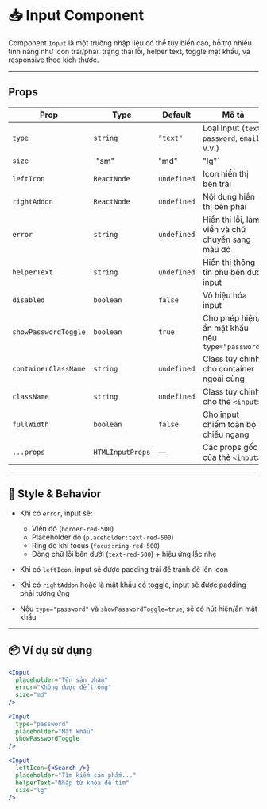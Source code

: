 # 📥 Input Component

Component `Input` là một trường nhập liệu có thể tùy biến cao, hỗ trợ nhiều tính năng như icon trái/phải, trạng thái lỗi, helper text, toggle mật khẩu, và responsive theo kích thước.

---

##  Props

| Prop               | Type                | Default     | Mô tả                                                                 |
|--------------------|---------------------|-------------|------------------------------------------------------------------------|
| `type`             | `string`            | `"text"`    | Loại input (`text`, `password`, `email`, v.v.)                        |
| `size`             | `"sm" | "md" | "lg"` | `"md"`       | Kích thước input: nhỏ, vừa, lớn                                       |
| `leftIcon`         | `ReactNode`         | `undefined` | Icon hiển thị bên trái                                               |
| `rightAddon`       | `ReactNode`         | `undefined` | Nội dung hiển thị bên phải                                           |
| `error`            | `string`            | `undefined` | Hiển thị lỗi, làm viền và chữ chuyển sang màu đỏ                     |
| `helperText`       | `string`            | `undefined` | Hiển thị thông tin phụ bên dưới input                                |
| `disabled`         | `boolean`           | `false`     | Vô hiệu hóa input                                                    |
| `showPasswordToggle` | `boolean`         | `true`      | Cho phép hiện/ẩn mật khẩu nếu `type="password"`                      |
| `containerClassName` | `string`          | `undefined` | Class tùy chỉnh cho container ngoài cùng                             |
| `className`        | `string`            | `undefined` | Class tùy chỉnh cho thẻ `<input>`                                    |
| `fullWidth`        | `boolean`           | `false`     | Cho input chiếm toàn bộ chiều ngang                                  |
| `...props`         | `HTMLInputProps`    | —           | Các props gốc của thẻ `<input>`                                      |

---

## 🎨 Style & Behavior

- Khi có `error`, input sẽ:
  - Viền đỏ (`border-red-500`)
  - Placeholder đỏ (`placeholder:text-red-500`)
  - Ring đỏ khi focus (`focus:ring-red-500`)
  - Dòng chữ lỗi bên dưới (`text-red-500`) + hiệu ứng lắc nhẹ

- Khi có `leftIcon`, input sẽ được padding trái để tránh đè lên icon

- Khi có `rightAddon` hoặc là mật khẩu có toggle, input sẽ được padding phải tương ứng

- Nếu `type="password"` và `showPasswordToggle=true`, sẽ có nút hiện/ẩn mật khẩu

---

## 📦 Ví dụ sử dụng

```jsx
<Input
  placeholder="Tên sản phẩm"
  error="Không được để trống"
  size="md"
/>

<Input
  type="password"
  placeholder="Mật khẩu"
  showPasswordToggle
/>

<Input
  leftIcon={<Search />}
  placeholder="Tìm kiếm sản phẩm..."
  helperText="Nhập từ khóa để tìm"
  size="lg"
/>
